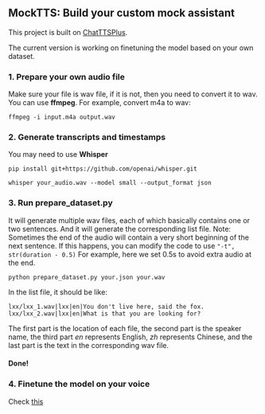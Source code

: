 ## MockTTS: Build your custom mock assistant

This project is built on [ChatTTSPlus](https://github.com/warmshao/ChatTTSPlus/tree/master).

The current version is working on finetuning the model based on your own dataset.

### 1. Prepare your own audio file
Make sure your file is wav file, if it is not, then you need to convert it to wav. You can use **ffmpeg**. For example, convert m4a to wav:
```
ffmpeg -i input.m4a output.wav
```

### 2. Generate transcripts and timestamps
You may need to use **Whisper**
```
pip install git+https://github.com/openai/whisper.git
```
```
whisper your_audio.wav --model small --output_format json
```

### 3. Run prepare_dataset.py
It will generate multiple wav files, each of which basically contains one or two sentences. And it will generate the corresponding list file.
Note: Sometimes the end of the audio will contain a very short beginning of the next sentence. If this happens, you can modify the code to use ```"-t", str(duration - 0.5)``` For example, here we set 0.5s to avoid extra audio at the end.
```
python prepare_dataset.py your.json your.wav
```
In the list file, it should be like:
```
lxx/lxx_1.wav|lxx|en|You don't live here, said the fox.
lxx/lxx_2.wav|lxx|en|What is that you are looking for?
```
The first part is the location of each file, the second part is the speaker name, the third part *en* represents English, *zh* represents Chinese, and the last part is the text in the corresponding wav file.
#### Done!

### 4. Finetune the model on your voice
Check [this](https://github.com/Jackxiini/MockTTS/blob/main/assets/docs/voice_clone.md)
